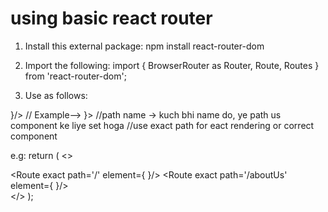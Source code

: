 # using basic react router

1) Install this external package:
npm install react-router-dom

2) Import the following:
import { BrowserRouter as Router, Route, Routes } from 'react-router-dom';

3) Use as follows: 
<Router>
	<Routes>
		<Route exact path='Path You want to use' element={<What you want to render >}/> 
		// Example-->  <Route exact path="/aboutMe" element={<About />}></Route>	
		//path name -> kuch bhi name do, ye path us component ke liye set hoga	
		//use exact path for eact rendering or correct component
	</Routes>
</Router>


e.g:
return (
    <>
      <Router>
        <Navbar title="TextUtils" about="AboutText" mode={Mode} toggleMode={toggleMode} />
        <Alert alert={alert} />
            <div className="container my-3">
                <Routes>
                    <Route exact path='/' element={
                        <Textform showAlert={showAlert} heading="Enter the text to analyze" mode={Mode} />
                    }/>
                    <Route exact path='/aboutUs' element={
                        <About/>
                    }/>
                </Routes>
            </div>
        </Router>
    </>
);